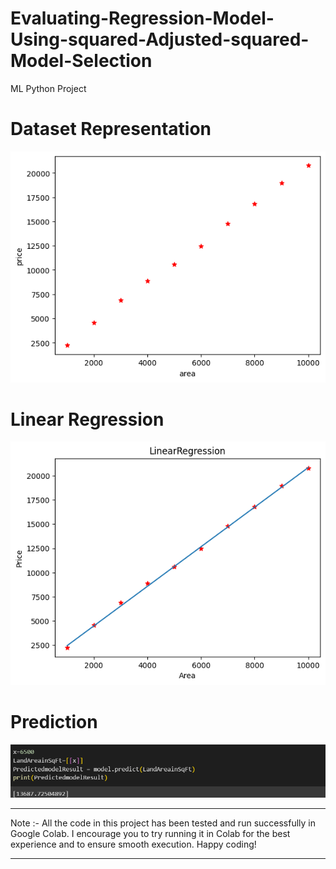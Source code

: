 # Evaluating-Regression-Model-Using-squared-Adjusted-squared-Model-Selection
ML Python Project

# Dataset Representation

![](https://github.com/developer-venish/Evaluating-Regression-Model-Using-squared-Adjusted-squared-Model-Selection/blob/main/dataset%20show.png)

# Linear Regression

![](https://github.com/developer-venish/Evaluating-Regression-Model-Using-squared-Adjusted-squared-Model-Selection/blob/main/linearRegression.png)

# Prediction

![](https://github.com/developer-venish/Evaluating-Regression-Model-Using-squared-Adjusted-squared-Model-Selection/blob/main/prediction.png)


---------------------------------------------------------------------------------------

Note :- All the code in this project has been tested and run successfully in Google Colab. I encourage you to try running it in Colab for the best experience and to ensure smooth execution. Happy coding!

---------------------------------------------------------------------------------------
